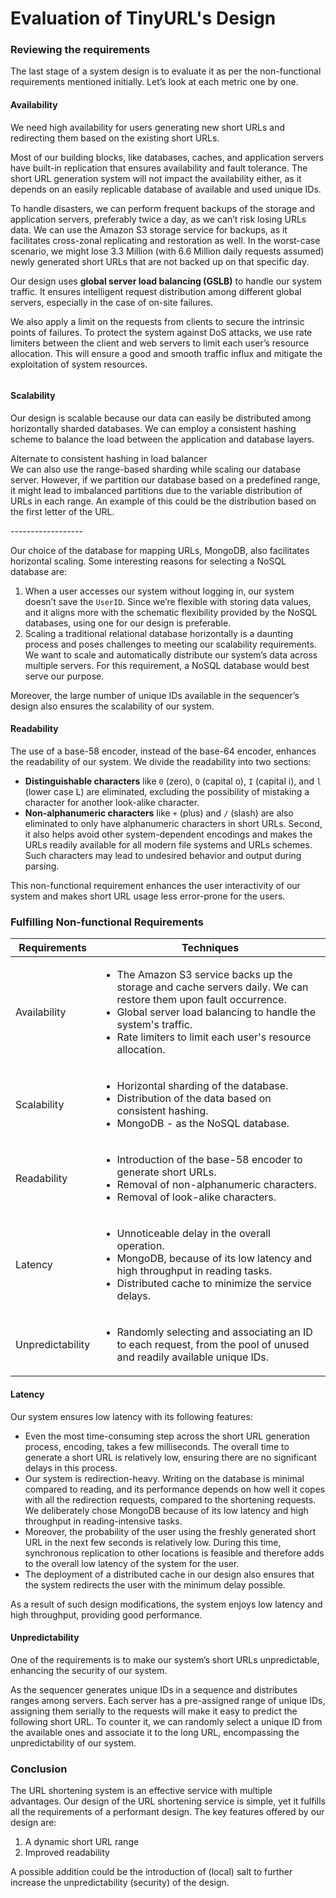 # Evaluation of TinyURL's Design

### Reviewing the requirements <a href="#reviewing-the-requirements-0" id="reviewing-the-requirements-0"></a>

The last stage of a system design is to evaluate it as per the non-functional requirements mentioned initially. Let’s look at each metric one by one.

#### Availability <a href="#availability-1" id="availability-1"></a>

We need high availability for users generating new short URLs and redirecting them based on the existing short URLs.

Most of our building blocks, like databases, caches, and application servers have built-in replication that ensures availability and fault tolerance. The short URL generation system will not impact the availability either, as it depends on an easily replicable database of available and used unique IDs.

To handle disasters, we can perform frequent backups of the storage and application servers, preferably twice a day, as we can’t risk losing URLs data. We can use the Amazon S3 storage service for backups, as it facilitates cross-zonal replicating and restoration as well. In the worst-case scenario, we might lose 3.3 Million (with 6.6 Million daily requests assumed) newly generated short URLs that are not backed up on that specific day.

Our design uses **global server load balancing (GSLB)** to handle our system traffic. It ensures intelligent request distribution among different global servers, especially in the case of on-site failures.

We also apply a limit on the requests from clients to secure the intrinsic points of failures. To protect the system against DoS attacks, we use rate limiters between the client and web servers to limit each user’s resource allocation. This will ensure a good and smooth traffic influx and mitigate the exploitation of system resources.

<figure><img src="https://kuweiguge.github.io/Grokking-Modern-System-Design-Interview-Gitbook/assets/Screenshot 2023-09-06 at 1.11.15 AM.png" alt=""><figcaption></figcaption></figure>

#### Scalability <a href="#scalability-0" id="scalability-0"></a>

Our design is scalable because our data can easily be distributed among horizontally sharded databases. We can employ a consistent hashing scheme to balance the load between the application and database layers.

Alternate to consistent hashing in load balancer\
We can also use the range-based sharding while scaling our database server. However, if we partition our database based on a predefined range, it might lead to imbalanced partitions due to the variable distribution of URLs in each range. An example of this could be the distribution based on the first letter of the URL.

\------------------

Our choice of the database for mapping URLs, MongoDB, also facilitates horizontal scaling. Some interesting reasons for selecting a NoSQL database are:

1. When a user accesses our system without logging in, our system doesn’t save the `UserID`. Since we’re flexible with storing data values, and it aligns more with the schematic flexibility provided by the NoSQL databases, using one for our design is preferable.
2. Scaling a traditional relational database horizontally is a daunting process and poses challenges to meeting our scalability requirements. We want to scale and automatically distribute our system’s data across multiple servers. For this requirement, a NoSQL database would best serve our purpose.

Moreover, the large number of unique IDs available in the sequencer’s design also ensures the scalability of our system.

#### Readability <a href="#readability-0" id="readability-0"></a>

The use of a base-58 encoder, instead of the base-64 encoder, enhances the readability of our system. We divide the readability into two sections:

* **Distinguishable characters** like `0` (zero), `O` (capital o), `I` (capital i), and `l` (lower case L) are eliminated, excluding the possibility of mistaking a character for another look-alike character.
* **Non-alphanumeric characters** like `+` (plus) and `/` (slash) are also eliminated to only have alphanumeric characters in short URLs. Second, it also helps avoid other system-dependent encodings and makes the URLs readily available for all modern file systems and URLs schemes. Such characters may lead to undesired behavior and output during parsing.

This non-functional requirement enhances the user interactivity of our system and makes short URL usage less error-prone for the users.

### Fulfilling Non-functional Requirements

| Requirements     | Techniques                                                                                                                                                                                                                                                            |
| ---------------- | --------------------------------------------------------------------------------------------------------------------------------------------------------------------------------------------------------------------------------------------------------------------- |
| Availability     | <ul><li>The Amazon S3 service backs up the storage and cache servers daily. We can restore them upon fault occurrence.</li><li>Global server load balancing to handle the system's traffic.</li><li>Rate limiters to limit each user's resource allocation.</li></ul> |
| Scalability      | <ul><li>Horizontal sharding of the database.</li><li>Distribution of the data based on consistent hashing.</li><li>MongoDB - as the NoSQL database.</li></ul>                                                                                                         |
| Readability      | <ul><li>Introduction of the base-58 encoder to generate short URLs.</li><li>Removal of non-alphanumeric characters.</li><li>Removal of look-alike characters.</li></ul>                                                                                               |
| Latency          | <ul><li>Unnoticeable delay in the overall operation.</li><li>MongoDB, because of its low latency and high throughput in reading tasks.</li><li>Distributed cache to minimize the service delays.</li></ul>                                                            |
| Unpredictability | <ul><li>Randomly selecting and associating an ID to each request, from the pool of unused and readily available unique IDs.</li></ul>                                                                                                                                 |

#### Latency <a href="#latency-0" id="latency-0"></a>

Our system ensures low latency with its following features:

* Even the most time-consuming step across the short URL generation process, encoding, takes a few milliseconds. The overall time to generate a short URL is relatively low, ensuring there are no significant delays in this process.
* Our system is redirection-heavy. Writing on the database is minimal compared to reading, and its performance depends on how well it copes with all the redirection requests, compared to the shortening requests. We deliberately chose MongoDB because of its low latency and high throughput in reading-intensive tasks.
* Moreover, the probability of the user using the freshly generated short URL in the next few seconds is relatively low. During this time, synchronous replication to other locations is feasible and therefore adds to the overall low latency of the system for the user.
* The deployment of a distributed cache in our design also ensures that the system redirects the user with the minimum delay possible.

As a result of such design modifications, the system enjoys low latency and high throughput, providing good performance.

#### Unpredictability <a href="#unpredictability-1" id="unpredictability-1"></a>

One of the requirements is to make our system’s short URLs unpredictable, enhancing the security of our system.

As the sequencer generates unique IDs in a sequence and distributes ranges among servers. Each server has a pre-assigned range of unique IDs, assigning them serially to the requests will make it easy to predict the following short URL. To counter it, we can randomly select a unique ID from the available ones and associate it to the long URL, encompassing the unpredictability of our system.

### Conclusion <a href="#conclusion-2" id="conclusion-2"></a>

The URL shortening system is an effective service with multiple advantages. Our design of the URL shortening service is simple, yet it fulfills all the requirements of a performant design. The key features offered by our design are:

1. A dynamic short URL range
2. Improved readability

A possible addition could be the introduction of (local) salt to further increase the unpredictability (security) of the design.
